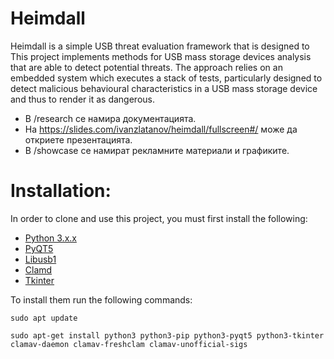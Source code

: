 # Heimdall

Heimdall is a simple USB threat evaluation framework that is designed to 
This project implements methods for USB mass storage devices analysis that are able to detect potential threats. The approach relies on an embedded system which executes a stack of tests, particularly designed to detect malicious behavioural characteristics in a USB mass storage device and thus to render it as dangerous.

* В /research се намира документацията.
* На https://slides.com/ivanzlatanov/heimdall/fullscreen#/ може да откриете презентацията.
* В /showcase се намират рекламните материали и графиките.

# Installation:
In order to clone and use this project, you must first install the following:

* [Python 3.x.x](https://www.python.org/download/releases/3.0/)
* [PyQT5](https://pypi.org/project/PyQt5/)
* [Libusb1](https://pypi.org/project/libusb1/)
* [Clamd](https://pypi.org/project/clamd/)
* [Tkinter](https://docs.python.org/3/library/tkinter.html)

To install them run the following commands:

`sudo apt update`

`sudo apt-get install python3 python3-pip python3-pyqt5 python3-tkinter clamav-daemon clamav-freshclam clamav-unofficial-sigs`